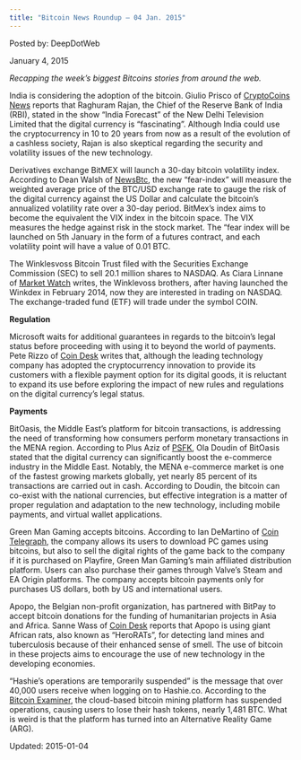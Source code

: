 ```yaml
---
title: "Bitcoin News Roundup – 04 Jan. 2015"
---
```


 
Posted by: DeepDotWeb 

<span>January 4, 2015</span>

<p><em>Recapping the week&#8217;s biggest Bitcoins stories from around the web. </em></p>
<p>India is considering the adoption of the bitcoin. Giulio Prisco of <a href="https://www.cryptocoinsnews.com/indian-reserve-bank-governor-bitcoin-fascinating/">CryptoCoins News</a> reports that Raghuram Rajan, the Chief of the Reserve Bank of India (RBI), stated in the show “India Forecast” of the New Delhi Television Limited that the digital currency is “fascinating”. Although India could use the cryptocurrency in 10 to 20 years from now as a result of the evolution of a cashless society, Rajan is also skeptical regarding the security and volatility issues of the new technology.</p>
<p>Derivatives exchange BitMEX will launch a 30-day bitcoin volatility index. According to Dean Walsh of <a href="http://newsbtc.com/2015/01/01/bitcoin-volatility-index-launched-bitmex/">NewsBtc</a>, the new “fear-index” will measure the weighted average price of the BTC/USD exchange rate to gauge the risk of the digital currency against the US Dollar and calculate the bitcoin’s annualized volatility rate over a 30-day period. BitMex’s index aims to become the equivalent the VIX index in the bitcoin space. The VIX measures the hedge against risk in the stock market. The “fear index will be launched on 5th January in the form of a futures contract, and each volatility point will have a value of 0.01 BTC.</p>
<p>The Winklesvoss Bitcoin Trust filed with the Securities Exchange Commission (SEC) to sell 20.1 million shares to NASDAQ. As Ciara Linnane of <a href="http://www.marketwatch.com/story/winklevoss-bitcoin-trust-files-to-sell-201-million-shares-2014-12-31-7915121">Market Watch</a> writes, the Winklevoss brothers, after having launched the Winkdex in February 2014, now they are interested in trading on NASDAQ. The exchange-traded fund (ETF) will trade under the symbol COIN.</p>
<p><strong>Regulation</strong></p>
<p>Microsoft waits for additional guarantees in regards to the bitcoin’s legal status before proceeding with using it to beyond the world of payments. Pete Rizzo of <a href="http://www.coindesk.com/microsoft-bitcoin-regulation-future-plans/">Coin Desk</a> writes that, although the leading technology company has adopted the cryptocurrency innovation to provide its customers with a flexible payment option for its digital goods, it is reluctant to expand its use before exploring the impact of new rules and regulations on the digital currency’s legal status.</p>
<p><strong>Payments</strong></p>
<p>BitOasis, the Middle East&#8217;s platform for bitcoin transactions, is addressing the need of transforming how consumers perform monetary transactions in the MENA region. According to Plus Aziz of <a href="http://www.psfk.com/2014/12/how-emirati-start-ups-are-embracing-bitcoin.html">PSFK</a>, Ola Doudin of BitOasis stated that the digital currency can significantly boost the e-commerce industry in the Middle East. Notably, the MENA e-commerce market is one of the fastest growing markets globally, yet nearly 85 percent of its transactions are carried out in cash. According to Doudin, the bitcoin can co-exist with the national currencies, but effective integration is a matter of proper regulation and adaptation to the new technology, including mobile payments, and virtual wallet applications.</p>
<p>Green Man Gaming accepts bitcoins. According to Ian DeMartino of <a href="http://cointelegraph.com/news/113228/green-man-gaming-now-accepts-bitcoin">Coin Telegraph</a>, the company allows its users to download PC games using bitcoins, but also to sell the digital rights of the game back to the company if it is purchased on Playfire, Green Man Gaming’s main affiliated distribution platform. Users can also purchase their games through Valve’s Steam and EA Origin platforms. The company accepts bitcoin payments only for purchases US dollars, both by US and international users.</p>
<p>Apopo, the Belgian non-profit organization, has partnered with BitPay to accept bitcoin donations for the funding of humanitarian projects in Asia and Africa. Sanne Wass of <a href="http://www.coindesk.com/bitcoin-donations-can-now-fund-mine-detecting-super-rats/">Coin Desk</a> reports that Apopo is using giant African rats, also known as “HeroRATs”, for detecting land mines and tuberculosis because of their enhanced sense of smell. The use of bitcoin in these projects aims to encourage the use of new technology in the developing economies.</p>
<p>“Hashie’s operations are temporarily suspended” is the message that over 40,000 users receive when logging on to Hashie.co. According to the <a href="http://bitcoinexaminer.org/hashieco-clients-lose-profits-disappearance-bitcoin-mining-platform/">Bitcoin Examiner</a>, the cloud-based bitcoin mining platform has suspended operations, causing users to lose their hash tokens, nearly 1,481 BTC. What is weird is that the platform has turned into an Alternative Reality Game (ARG).</p>

Updated: 2015-01-04

    
